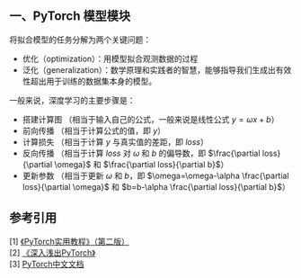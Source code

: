 
## 一、PyTorch 模型模块

将拟合模型的任务分解为两个关键问题：
+ 优化（optimization）：用模型拟合观测数据的过程
+ 泛化（generalization）：数学原理和实践者的智慧，能够指导我们生成出有效性超出用于训练的数据集本身的模型。

一般来说，深度学习的主要步骤是：
+ 搭建计算图 （相当于输入自己的公式，一般来说是线性公式 $y=\omega x+b$）
+ 前向传播 （相当于计算公式的值，即 $y$）
+ 计算损失 （相当于计算 $y$ 与真实值的差距，即 $loss$）
+ 反向传播 （相当于计算 $loss$ 对 $\omega$ 和 $b$ 的偏导数，即 $\frac{\partial loss}{\partial \omega}$ 和 $\frac{\partial loss}{\partial b}$）
+ 更新参数 （相当于更新 $\omega$ 和 $b$，即 $\omega=\omega-\alpha \frac{\partial loss}{\partial \omega}$ 和 $b=b-\alpha \frac{\partial loss}{\partial b}$）


## 参考引用

[1] [《PyTorch实用教程》（第二版）](https://github.com/TingsongYu/PyTorch-Tutorial-2nd/releases/tag/v1.0.0)<br>
[2] [《深入浅出PyTorch》](https://github.com/datawhalechina/thorough-pytorch)<br>
[3] [PyTorch中文文档](https://www.bookstack.cn/read/PyTorch-cn/README.md)<br>
